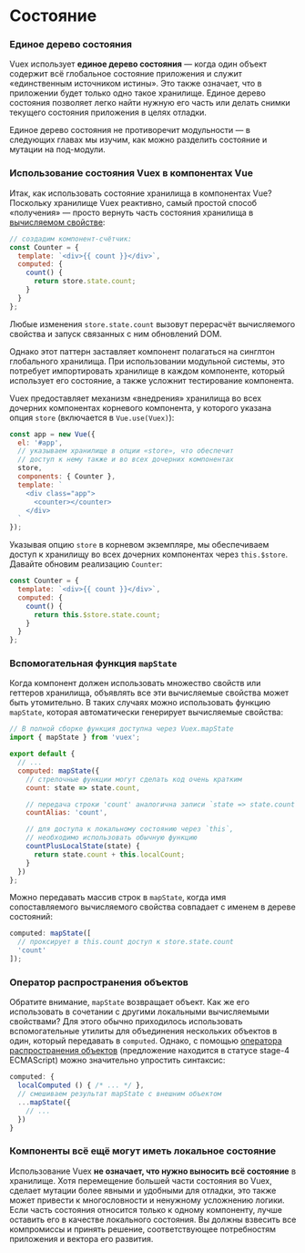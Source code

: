 # Состояние

### Единое дерево состояния

Vuex использует **единое дерево состояния** — когда один объект содержит всё глобальное состояние приложения и служит «единственным источником истины». Это также означает, что в приложении будет только одно такое хранилище. Единое дерево состояния позволяет легко найти нужную его часть или делать снимки текущего состояния приложения в целях отладки.

Единое дерево состояния не противоречит модульности — в следующих главах мы изучим, как можно разделить состояние и мутации на под-модули.

### Использование состояния Vuex в компонентах Vue

Итак, как использовать состояние хранилища в компонентах Vue? Поскольку хранилище Vuex реактивно, самый простой способ «получения» — просто вернуть часть состояния хранилища в [вычисляемом свойстве](https://ru.vuejs.org/v2/guide/computed.html):

```js
// создадим компонент-счётчик:
const Counter = {
  template: `<div>{{ count }}</div>`,
  computed: {
    count() {
      return store.state.count;
    }
  }
};
```

Любые изменения `store.state.count` вызовут перерасчёт вычисляемого свойства и запуск связанных с ним обновлений DOM.

Однако этот паттерн заставляет компонент полагаться на синглтон глобального хранилища. При использовании модульной системы, это потребует импортировать хранилище в каждом компоненте, который использует его состояние, а также усложнит тестирование компонента.

Vuex предоставляет механизм «внедрения» хранилища во всех дочерних компонентах корневого компонента, у которого указана опция `store` (включается в `Vue.use(Vuex)`):

```js
const app = new Vue({
  el: '#app',
  // указываем хранилище в опции «store», что обеспечит
  // доступ к нему также и во всех дочерних компонентах
  store,
  components: { Counter },
  template: `
    <div class="app">
      <counter></counter>
    </div>
  `
});
```

Указывая опцию `store` в корневом экземпляре, мы обеспечиваем доступ к хранилищу во всех дочерних компонентах через `this.$store`. Давайте обновим реализацию `Counter`:

```js
const Counter = {
  template: `<div>{{ count }}</div>`,
  computed: {
    count() {
      return this.$store.state.count;
    }
  }
};
```

### Вспомогательная функция `mapState`

Когда компонент должен использовать множество свойств или геттеров хранилища, объявлять все эти вычисляемые свойства может быть утомительно. В таких случаях можно использовать функцию `mapState`, которая автоматически генерирует вычисляемые свойства:

```js
// В полной сборке функция доступна через Vuex.mapState
import { mapState } from 'vuex';

export default {
  // ...
  computed: mapState({
    // стрелочные функции могут сделать код очень кратким
    count: state => state.count,

    // передача строки 'count' аналогична записи `state => state.count`
    countAlias: 'count',

    // для доступа к локальному состоянию через `this`,
    // необходимо использовать обычную функцию
    countPlusLocalState(state) {
      return state.count + this.localCount;
    }
  })
};
```

Можно передавать массив строк в `mapState`, когда имя сопоставляемого вычисляемого свойства совпадает с именем в дереве состояний:

```js
computed: mapState([
  // проксирует в this.count доступ к store.state.count
  'count'
]);
```

### Оператор распространения объектов

Обратите внимание, `mapState` возвращает объект. Как же его использовать в сочетании с другими локальными вычисляемыми свойствами? Для этого обычно приходилось использовать вспомогательные утилиты для объединения нескольких объектов в один, который передавать в `computed`. Однако, с помощью [оператора распространения объектов](https://github.com/sebmarkbage/ecmascript-rest-spread) (предложение находится в статусе stage-4 ECMAScript) можно значительно упростить синтаксис:

```js
computed: {
  localComputed () { /* ... */ },
  // смешиваем результат mapState с внешним объектом
  ...mapState({
    // ...
  })
}
```

### Компоненты всё ещё могут иметь локальное состояние

Использование Vuex **не означает, что нужно выносить всё состояние** в хранилище. Хотя перемещение большей части состояния во Vuex, сделает мутации более явными и удобными для отладки, это также может привести к многословности и ненужному усложнению логики. Если часть состояния относится только к одному компоненту, лучше оставить его в качестве локального состояния. Вы должны взвесить все компромиссы и принять решение, соответствующее потребностям приложения и вектора его развития.
